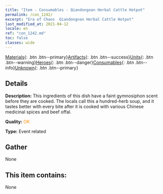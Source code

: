 ```yaml
---
title: "Item - Consumables - Qiandongnan Herbal Cattle Hotpot"
permalink: /con_1242/
excerpt: "Era of Chaos  Qiandongnan Herbal Cattle Hotpot"
last_modified_at: 2021-04-12
locale: en
ref: "con_1242.md"
toc: false
classes: wide
---
```

 [Materials](/){: .btn .btn--primary}[Artifacts](/Artifacts/){: .btn .btn--success}[Units](/Units/){: .btn .btn--warning}[Heroes](/Heroes/){: .btn .btn--danger}[Consumables](/Consumables/){: .btn .btn--info}[Unknown](/Unknown/){: .btn .btn--primary}

## Details
 **Description:** This ingredients of this dish have a faint gymnosiphon scent before they are cooked. The locals call this a hundred-herb soup, and it tastes better with every bite after it is cooked with various Chinese medicinal spices and beef offal.

 **Quality:** <span style="color: #FF8C00">OK</span>

 **Type:** Event related

## Gather

  None

## This item contains:

  None

